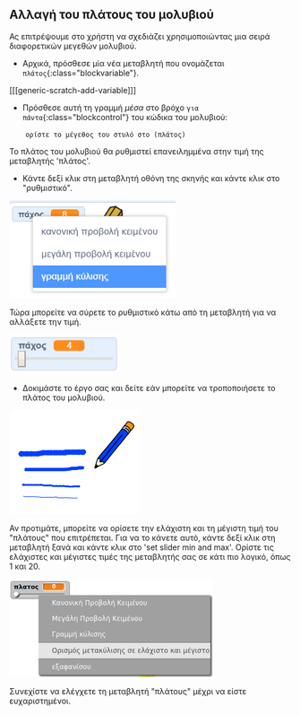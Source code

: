 ## Αλλαγή του πλάτους του μολυβιού

Ας επιτρέψουμε στο χρήστη να σχεδιάζει χρησιμοποιώντας μια σειρά διαφορετικών μεγεθών μολυβιού.

+ Αρχικά, πρόσθεσε μία νέα μεταβλητή που ονομάζεται `πλάτος`{:class="blockvariable"}.

[[[generic-scratch-add-variable]]]

+ Πρόσθεσε αυτή τη γραμμή *μέσα* στο βρόχο `για πάντα`{:class="blockcontrol"} του κώδικα του μολυβιού:

```blocks
    ορίστε το μέγεθος του στυλό στο (πλάτος)
```

Το πλάτος του μολυβιού θα ρυθμιστεί επανειλημμένα στην τιμή της μεταβλητής 'πλάτος'.

+ Κάντε δεξί κλικ στη μεταβλητή οθόνη της σκηνής και κάντε κλικ στο "ρυθμιστικό".

![screenshot](images/paint-slider.png)

Τώρα μπορείτε να σύρετε το ρυθμιστικό κάτω από τη μεταβλητή για να αλλάξετε την τιμή.

![screenshot](images/paint-slider-change.png)

+ Δοκιμάστε το έργο σας και δείτε εάν μπορείτε να τροποποιήσετε το πλάτος του μολυβιού.

![screenshot](images/paint-width-test.png)

Αν προτιμάτε, μπορείτε να ορίσετε την ελάχιστη και τη μέγιστη τιμή του "πλάτους" που επιτρέπεται. Για να το κάνετε αυτό, κάντε δεξί κλικ στη μεταβλητή ξανά και κάντε κλικ στο 'set slider min and max'. Ορίστε τις ελάχιστες και μέγιστες τιμές της μεταβλητής σας σε κάτι πιο λογικό, όπως 1 και 20.

![screenshot](images/paint-slider-max.png)

Συνεχίστε να ελέγχετε τη μεταβλητή "πλάτους" μέχρι να είστε ευχαριστημένοι.